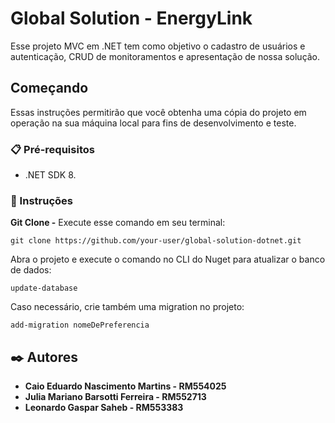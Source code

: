 # Global Solution - EnergyLink

Esse projeto MVC em .NET tem como objetivo o cadastro de usuários e autenticação, CRUD de monitoramentos e apresentação de nossa solução. 

## Começando

Essas instruções permitirão que você obtenha uma cópia do projeto em operação na sua máquina local para fins de desenvolvimento e teste.

### 📋 Pré-requisitos

- .NET SDK 8.

### 🔧 Instruções

**Git Clone -**
 Execute esse comando em seu terminal:
```
git clone https://github.com/your-user/global-solution-dotnet.git
```
Abra o projeto e execute o comando no CLI do Nuget para atualizar o banco de dados: 
```
update-database
```
Caso necessário, crie também uma migration no projeto: 
```
add-migration nomeDePreferencia
```

## ✒️ Autores

* **Caio Eduardo Nascimento Martins - RM554025**
* **Julia Mariano Barsotti Ferreira - RM552713**
* **Leonardo Gaspar Saheb - RM553383**
